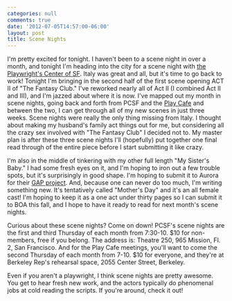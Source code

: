 ```yaml
---
categories: null
comments: true
date: '2012-07-05T14:57:00-06:00'
layout: post
title: Scene Nights
---
```


I'm pretty excited for tonight. I haven't been to a scene night in over a month, and tonight I'm heading into the city for a scene night with [the Playwright's Center of SF](http://playwrightscentersf.org/). Italy was great and all, but it's time to go back to work! Tonight I'm bringing in the second half of the first scene opening ACT II of "The Fantasy Club." I've reworked nearly all of Act II (I combined Act II and III), and I'm jazzed about where it is now. I've mapped out my month in scene nights, going back and forth from PCSF and the [Play Cafe](http://www.playcafe.org/) and between the two, I can get through all of my new scenes in just three weeks. Scene nights were really the only thing missing from Italy. I thought about making my husband's family act things out for me, but considering all the crazy sex involved with "The Fantasy Club" I decided not to. My master plan is after these three scene nights I'll (hopefully) put together one final read through of the entire piece before I start submitting it like crazy. 

I'm also in the middle of tinkering with my other full length "My Sister's Baby." I had some fresh eyes on it, and I'm hoping to iron out a few trouble spots, but it's surprisingly in good shape. I'm hoping to submit it to Aurora for their [GAP project](http://auroratheatre.org/?q=GAP). And, because one can never do too much, I'm writing something new. It's tentatively called "Mother's Day" and it's an all female cast! I'm hoping to keep it as a one act under thirty pages so I can submit it to BOA this fall, and I hope to have it ready to read for next month's scene nights. 

Curious about these scene nights? Come on down! PCSF's scene nights are the first and third Thursday of each month from 7:30-10. $10 for non-members, free if you belong. The address is: Theatre 250, 965 Mission, Fl. 2, San Francisco. And for the Play Cafe meetings, you'll want to come the second Thursday of each month from 7-10. $10 for everyone, and they're at Berkeley Rep's rehearsal space, 2055 Center Street, Berkeley. 

Even if you aren't a playwright, I think scene nights are pretty awesome. You get to hear fresh new work, and the actors typically do phenomenal jobs at cold reading the scripts. If you're around, check it out!